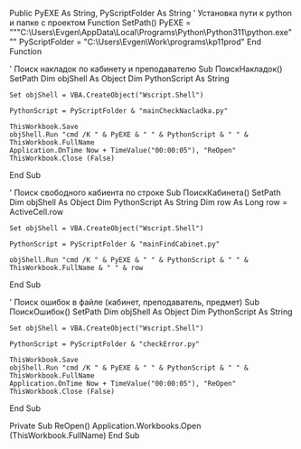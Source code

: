 Public PyEXE As String, PyScriptFolder As String
' Установка пути к python и папке с проектом
Function SetPath()
    PyEXE = """C:\Users\Evgen\AppData\Local\Programs\Python\Python311\python.exe"""
    PyScriptFolder = "C:\Users\Evgen\Work\programs\kp11prod\"
End Function

' Поиск накладок по кабинету и преподавателю
Sub ПоискНакладок()
    SetPath
    Dim objShell As Object
    Dim PythonScript As String
    
    Set objShell = VBA.CreateObject("Wscript.Shell")
    
    PythonScript = PyScriptFolder & "mainCheckNacladka.py"

    ThisWorkbook.Save
    objShell.Run "cmd /K " & PyEXE & " " & PythonScript & " " & ThisWorkbook.FullName
    Application.OnTime Now + TimeValue("00:00:05"), "ReOpen"
    ThisWorkbook.Close (False)
    
End Sub

' Поиск свободного кабиента по строке
Sub ПоискКабинета()
    SetPath
    Dim objShell As Object
    Dim PythonScript As String
    Dim row As Long
    row = ActiveCell.row
    
    Set objShell = VBA.CreateObject("Wscript.Shell")

    PythonScript = PyScriptFolder & "mainFindCabinet.py"
    
    objShell.Run "cmd /K " & PyEXE & " " & PythonScript & " " & ThisWorkbook.FullName & " " & row
    
End Sub

' Поиск ошибок в файле (кабинет, преподаватель, предмет)
Sub ПоискОшибок()
    SetPath
    Dim objShell As Object
    Dim PythonScript As String
    
    Set objShell = VBA.CreateObject("Wscript.Shell")

    PythonScript = PyScriptFolder & "checkError.py"
    
    ThisWorkbook.Save
    objShell.Run "cmd /K " & PyEXE & " " & PythonScript & " " & ThisWorkbook.FullName
    Application.OnTime Now + TimeValue("00:00:05"), "ReOpen"
    ThisWorkbook.Close (False)
    
End Sub

Private Sub ReOpen()
    Application.Workbooks.Open (ThisWorkbook.FullName)
End Sub

